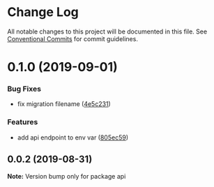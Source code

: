 # Change Log

All notable changes to this project will be documented in this file.
See [Conventional Commits](https://conventionalcommits.org) for commit guidelines.

# 0.1.0 (2019-09-01)


### Bug Fixes

* fix migration filename ([4e5c231](https://github.com/reabreu/fantasy-league/commit/4e5c231))


### Features

* add api endpoint to env var ([805ec59](https://github.com/reabreu/fantasy-league/commit/805ec59))





## 0.0.2 (2019-08-31)

**Note:** Version bump only for package api
